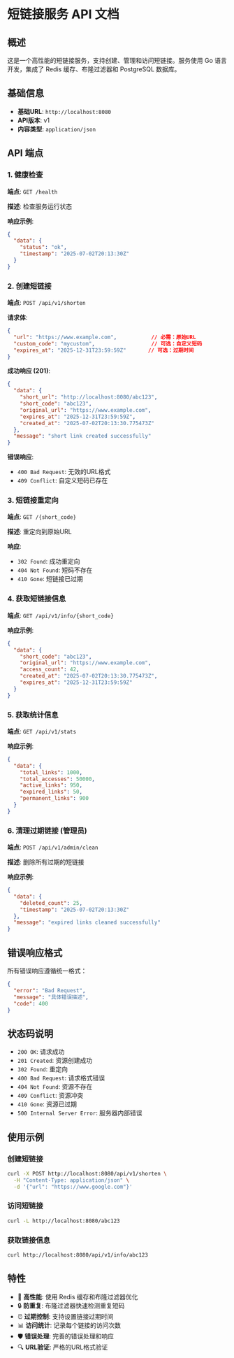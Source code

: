# 短链接服务 API 文档

## 概述

这是一个高性能的短链接服务，支持创建、管理和访问短链接。服务使用 Go 语言开发，集成了 Redis 缓存、布隆过滤器和 PostgreSQL 数据库。

## 基础信息

- **基础URL**: `http://localhost:8080`
- **API版本**: v1
- **内容类型**: `application/json`

## API 端点

### 1. 健康检查

**端点**: `GET /health`

**描述**: 检查服务运行状态

**响应示例**:
```json
{
  "data": {
    "status": "ok",
    "timestamp": "2025-07-02T20:13:30Z"
  }
}
```

### 2. 创建短链接

**端点**: `POST /api/v1/shorten`

**请求体**:
```json
{
  "url": "https://www.example.com",           // 必需：原始URL
  "custom_code": "mycustom",                  // 可选：自定义短码
  "expires_at": "2025-12-31T23:59:59Z"       // 可选：过期时间
}
```

**成功响应 (201)**:
```json
{
  "data": {
    "short_url": "http://localhost:8080/abc123",
    "short_code": "abc123",
    "original_url": "https://www.example.com",
    "expires_at": "2025-12-31T23:59:59Z",
    "created_at": "2025-07-02T20:13:30.775473Z"
  },
  "message": "short link created successfully"
}
```

**错误响应**:
- `400 Bad Request`: 无效的URL格式
- `409 Conflict`: 自定义短码已存在

### 3. 短链接重定向

**端点**: `GET /{short_code}`

**描述**: 重定向到原始URL

**响应**: 
- `302 Found`: 成功重定向
- `404 Not Found`: 短码不存在
- `410 Gone`: 短链接已过期

### 4. 获取短链接信息

**端点**: `GET /api/v1/info/{short_code}`

**响应示例**:
```json
{
  "data": {
    "short_code": "abc123",
    "original_url": "https://www.example.com",
    "access_count": 42,
    "created_at": "2025-07-02T20:13:30.775473Z",
    "expires_at": "2025-12-31T23:59:59Z"
  }
}
```

### 5. 获取统计信息

**端点**: `GET /api/v1/stats`

**响应示例**:
```json
{
  "data": {
    "total_links": 1000,
    "total_accesses": 50000,
    "active_links": 950,
    "expired_links": 50,
    "permanent_links": 900
  }
}
```

### 6. 清理过期链接 (管理员)

**端点**: `POST /api/v1/admin/clean`

**描述**: 删除所有过期的短链接

**响应示例**:
```json
{
  "data": {
    "deleted_count": 25,
    "timestamp": "2025-07-02T20:13:30Z"
  },
  "message": "expired links cleaned successfully"
}
```

## 错误响应格式

所有错误响应遵循统一格式：

```json
{
  "error": "Bad Request",
  "message": "具体错误描述",
  "code": 400
}
```

## 状态码说明

- `200 OK`: 请求成功
- `201 Created`: 资源创建成功
- `302 Found`: 重定向
- `400 Bad Request`: 请求格式错误
- `404 Not Found`: 资源不存在
- `409 Conflict`: 资源冲突
- `410 Gone`: 资源已过期
- `500 Internal Server Error`: 服务器内部错误

## 使用示例

### 创建短链接
```bash
curl -X POST http://localhost:8080/api/v1/shorten \
  -H "Content-Type: application/json" \
  -d '{"url": "https://www.google.com"}'
```

### 访问短链接
```bash
curl -L http://localhost:8080/abc123
```

### 获取链接信息
```bash
curl http://localhost:8080/api/v1/info/abc123
```

## 特性

- 🚀 **高性能**: 使用 Redis 缓存和布隆过滤器优化
- 🔒 **防重复**: 布隆过滤器快速检测重复短码
- ⏰ **过期控制**: 支持设置链接过期时间
- 📊 **访问统计**: 记录每个链接的访问次数
- 🛡️ **错误处理**: 完善的错误处理和响应
- 🔍 **URL验证**: 严格的URL格式验证 